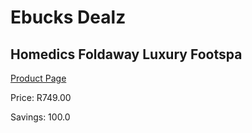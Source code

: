 
# Ebucks Dealz
## Homedics Foldaway Luxury Footspa
[Product Page](https://www.ebucks.com/web/shop/productSelected.do?prodId=1018687664&catId=1186086453)

Price: R749.00

Savings: 100.0


	
